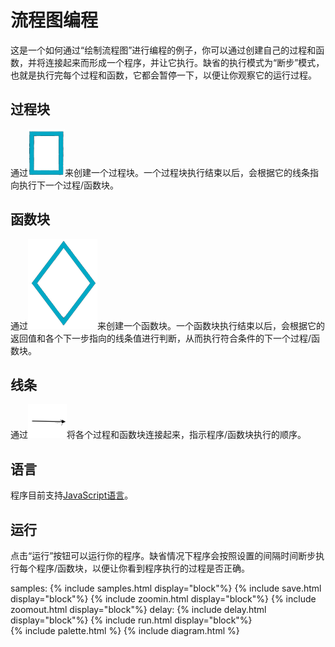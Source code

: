 ﻿---
layout: default
---

# 流程图编程

这是一个如何通过“绘制流程图”进行编程的例子，你可以通过创建自己的过程和函数，并将连接起来而形成一个程序，并让它执行。缺省的执行模式为“断步”模式，也就是执行完每个过程和函数，它都会暂停一下，以便让你观察它的运行过程。

## 过程块

通过![过程块](/img/rectangle.png)来创建一个过程块。一个过程块执行结束以后，会根据它的线条指向执行下一个过程/函数块。

## 函数块

通过![函数块](/img/diamond.png)来创建一个函数块。一个函数块执行结束以后，会根据它的返回值和各个下一步指向的线条值进行判断，从而执行符合条件的下一个过程/函数块。

## 线条

通过![线条](/img/line.png)将各个过程和函数块连接起来，指示程序/函数块执行的顺序。

## 语言

程序目前支持[JavaScript语言](https://www.w3schools.com/js/)。

## 运行

点击“运行”按钮可以运行你的程序。缺省情况下程序会按照设置的间隔时间断步执行每个程序/函数块，以便让你看到程序执行的过程是否正确。

<div>
  <div style="width: 100%; display: flex; justify-content: center; align-items: center;">
    samples: {% include samples.html display="block"%}
    {% include save.html display="block"%}
    {% include zoomin.html display="block"%}
    {% include zoomout.html display="block"%}
    delay: {% include delay.html display="block"%}
    {% include run.html display="block"%}
  </div>
  <div style="width: 100%; display: flex; justify-content: space-between">
    {% include palette.html %}
    {% include diagram.html %}
  </div>
</div>
